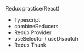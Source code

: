 Redux practice(React)

- Typescript
- combineReducers
- Redux Provider
- useSelector / useDispatch
- Redux Thunk
